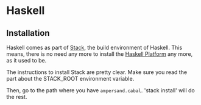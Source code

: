 # Haskell

## Installation

Haskell comes as part of [Stack](http://haskellstack.org), the build environment of Haskell. This means, there is no need any more to install the [Haskell Platform](https://www.haskell.org/platform/) any more, as it used to be.

The instructions to install Stack are pretty clear. Make sure you read the part about the STACK\_ROOT environment variable.

Then, go to the path where you have `ampersand.cabal`. 'stack install' will do the rest.

